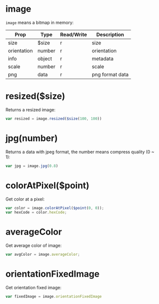 # image

`image` means a bitmap in memory:

Prop | Type | Read/Write | Description
---|---|---|---
size | $size | r | size
orientation | number | r | orientation
info | object | r | metadata
scale | number | r | scale
png | data | r | png format data

# resized($size)

Returns a resized image:

```js
var resized = image.resized($size(100, 100))
```

# jpg(number)

Returns a data with jpeg format, the number means compress quality (0 ~ 1):

```js
var jpg = image.jpg(0.8)
```

# colorAtPixel($point)

Get color at a pixel:

```js
var color = image.colorAtPixel($point(0, 0));
var hexCode = color.hexCode;
```

# averageColor

Get average color of image:

```js
var avgColor = image.averageColor;
```

# orientationFixedImage

Get orientation fixed image:

```js
var fixedImage = image.orientationFixedImage
```